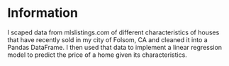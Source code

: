 # Information
I scaped data from mlslistings.com of different characteristics of houses that have recently sold in my city of Folsom, CA and cleaned it into a Pandas DataFrame. 
I then used that data to implement a linear regression model to predict the price of a home given its characteristics.
